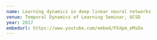 ```yaml
---
name: Learning dynamics in deep linear neural networks
venue: Temporal Dynamics of Learning Seminar, UCSD
year: 2017
embedurl: https://www.youtube.com/embed/FkXpm_eMsDo
---
```


